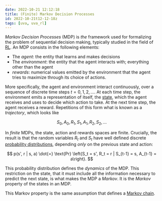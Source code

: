 ```yaml
---
date: 2022-10-21 12:12:18
title: (Finite) Markov Decision Processes
id: 2022-10-21t12-12-18z
tags: [uva, uva_rl]
---
```


_Markov Decision Processes_ (MDP) is _the_ framework used for formalizing the
problem of sequential decision making, typically studied in the field of
[RL](./2022-10-20t15-15-55z.md). An MDP consists in the following elements:

- The _agent_: the entity that learns and makes decisions
- The _environment_: the entity that the agent interacts with; everything other
  than the agent
- _rewards_: numerical values emitted by the environment that the agent tries to
  maximize through its choice of actions.

More specifically, the agent and environment interact continuously, over a
sequence of discrete time steps $t = 0, 1, 2, \dots$. At each time step, the
environment emits a representation of itself, the
[state](./2022-10-21t10-20-25z.md), which the agent receives and uses to decide
which action to take. At the next time step, the agent receives a reward.
Repetitions of this form what is known as a _trajectory_, which looks like

$$
S_0, A_0, R_1, S_1, A_1, R_2, S_2, \dots
$$

In _finite_ MDPs, the state, action and rewards spaces are finite. Crucially,
the result is that the random variables $R_t$ and $S_t$ have well defined
discrete [probability distributions](./2021-09-10t19-20-02z), depending _only_
on the previous state and action:

$$
p(s', r | s, a) \dot{=} \text{Pr} \left{S_t = s', R_t = r | S_{t-1} = s, A_{t-1} = a\right}.
$$

This probability distribution defines the _dynamics_ of the MDP. This
restriction on the state, that it must include all the information necessary to
predict the next state, is what makes the MDP a _Markov_. It is the _Markov_
property of the states in an MDP.

This Markov property is the same assumption that defines a
[Markov chain](./2021-12-20t11-29-13z.md).
